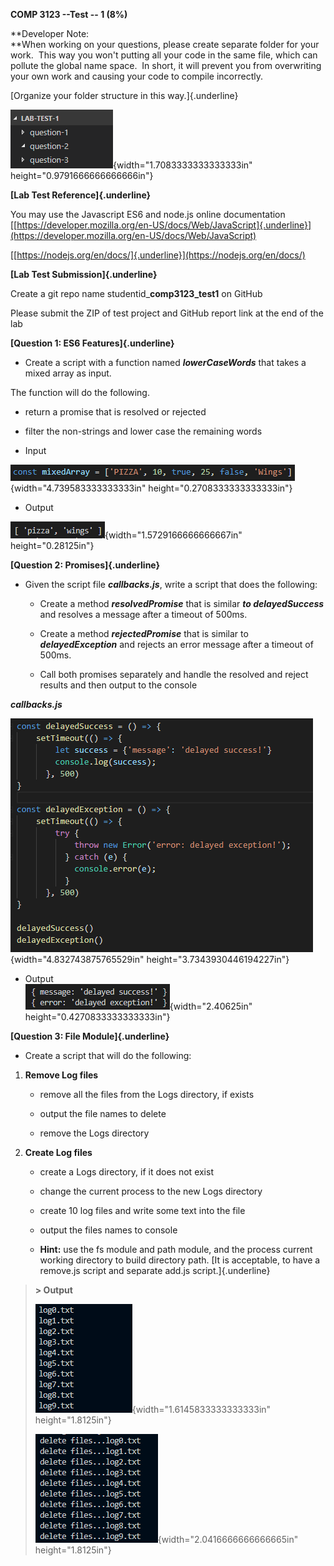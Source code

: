 **COMP 3123 --Test -- 1 (8%)**

**Developer Note:\
**When working on your questions, please create separate folder for your
work.  This way you won't putting all your code in the same file, which
can pollute the global name space.  In short, it will prevent you from
overwriting your own work and causing your code to compile incorrectly.

[Organize your folder structure in this way.]{.underline}

![](.//media/image1.png){width="1.7083333333333333in"
height="0.9791666666666666in"}

**[Lab Test Reference]{.underline}**

You may use the Javascript ES6 and node.js online documentation\
[[https://developer.mozilla.org/en-US/docs/Web/JavaScript]{.underline}](https://developer.mozilla.org/en-US/docs/Web/JavaScript)

[[https://nodejs.org/en/docs/]{.underline}](https://nodejs.org/en/docs/)

**[Lab Test Submission]{.underline}**

Create a git repo name studentid\_**comp3123\_test1** on GitHub

Please submit the ZIP of test project and GitHub report link at the end
of the lab

**[Question 1: ES6 Features]{.underline}**

-   Create a script with a function named ***lowerCaseWords*** that
    takes a mixed array as input.

The function will do the following.

-   return a promise that is resolved or rejected

-   filter the non-strings and lower case the remaining words

<!-- -->

-   Input

![](.//media/image2.png){width="4.739583333333333in"
height="0.2708333333333333in"}

-   Output

![](.//media/image3.png){width="1.5729166666666667in"
height="0.28125in"}

**[Question 2: Promises]{.underline}**

-   Given the script file ***callbacks.js***, write a script that does
    the following:

    -   Create a method ***resolvedPromise*** that is similar ***to
        delayedSuccess*** and resolves a message after a timeout of
        500ms.

    -   Create a method ***rejectedPromise*** that is similar to
        ***delayedException*** and rejects an error message after a
        timeout of 500ms.

    -   Call both promises separately and handle the resolved and reject
        results and then output to the console

***callbacks.js***

![](.//media/image4.png){width="4.832743875765529in"
height="3.7343930446194227in"}

-   Output\
    ![](.//media/image5.png){width="2.40625in"
    height="0.4270833333333333in"}

**[Question 3: File Module]{.underline}**

-   Create a script that will do the following:

1.  **Remove Log files**

    -   remove all the files from the Logs directory, if exists

    -   output the file names to delete

    -   remove the Logs directory

2.  **Create Log files**

    -   create a Logs directory, if it does not exist

    -   change the current process to the new Logs directory

    -   create 10 log files and write some text into the file

    -   output the files names to console

    -   **Hint:** use the fs module and path module, and the process
        current working directory to build directory path. [It is
        acceptable, to have a remove.js script and separate add.js
        script.]{.underline}

> **\> Output**
>
> ![](.//media/image6.png){width="1.6145833333333333in"
> height="1.8125in"}
>
> ![](.//media/image7.png){width="2.0416666666666665in"
> height="1.8125in"}
